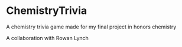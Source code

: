 # ChemistryTrivia
A chemistry trivia game made for my final project in honors chemistry

A collaboration with Rowan Lynch
